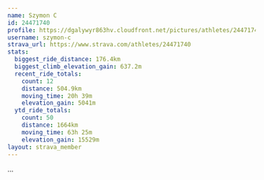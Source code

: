 ```yaml
---
name: Szymon C
id: 24471740
profile: https://dgalywyr863hv.cloudfront.net/pictures/athletes/24471740/7213253/2/large.jpg
username: szymon-c
strava_url: https://www.strava.com/athletes/24471740
stats:
  biggest_ride_distance: 176.4km
  biggest_climb_elevation_gain: 637.2m
  recent_ride_totals:
    count: 12
    distance: 504.9km
    moving_time: 20h 39m
    elevation_gain: 5041m
  ytd_ride_totals:
    count: 50
    distance: 1664km
    moving_time: 63h 25m
    elevation_gain: 15529m
layout: strava_member
--- 
```

...
